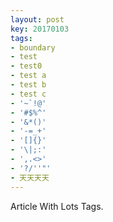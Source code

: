 ```yaml
---
layout: post
key: 20170103
tags:
- boundary
- test
- test0
- test a
- test b
- test c
- '~`!@'
- '#$%^'
- '&*()'
- '-=_+'
- '[]{}'
- '\|;:'
- ',.<>'
- '?/''"'
- 天天天天
---
```


Article With Lots Tags.